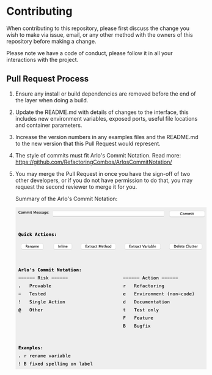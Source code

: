 # Contributing

When contributing to this repository, please first discuss the change you wish to make via issue,
email, or any other method with the owners of this repository before making a change. 

Please note we have a code of conduct, please follow it in all your interactions with the project.

## Pull Request Process

1. Ensure any install or build dependencies are removed before the end of the layer when doing a 
   build.
2. Update the README.md with details of changes to the interface, this includes new environment 
   variables, exposed ports, useful file locations and container parameters.
3. Increase the version numbers in any examples files and the README.md to the new version that this
   Pull Request would represent.
4. The style of commits must fit Arlo's Commit Notation. Read more: https://github.com/RefactoringCombos/ArlosCommitNotation/
5. You may merge the Pull Request in once you have the sign-off of two other developers, or if you 
   do not have permission to do that, you may request the second reviewer to merge it for you.

   Summary of the Arlo's Commit Notation:

   <img src="https://github.com/K1yoshiSho/packages_assets/blob/main/assets/approval_tests/arlo_git_notation.png?raw=true" alt="CommandLineComparator img" title="ApprovalTests" style="max-width: 500px;">
